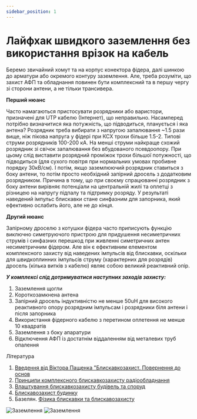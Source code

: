 ```yaml
---
sidebar_position: 1
---
```


# Лайфхак швидкого заземлення без використання врізок на кабель

Беремо звичайний хомут та на корпус конектора фідера, далі шинкою до арматури або окремого контуру заземлення. 
Але, треба розуміти, що захист АФП та обладнання повинен бути комплексний та в першу чергу зі сторони антени, 
а не тільки трансивера.

**Перший нюанс**

Часто намагаються пристосувати розрядники або варистори, призначені для UTP кабелю (Інтернет), що неправильно. Насамперед потрібно визначитися яка потужність, що підводиться, планується і яка антена? Розрядник треба вибирати з напругою запалювання ~1.5 рази вище, ніж пікова напруга у фідері при КСХ трохи більше 1.5-2. Типові струми розрядників 100-200 кА. На менші струми найкраще схожий розрядник зі свічок запалювання без вбудованого псевдоопору. При цьому слід виставити розрядний проміжок трохи більшої потужності, що підводиться (для сухого повітря при нормальних умовах пробивне порядку 30кВ/см). І потім, якщо заземлюючий розрядник ставиться з боку антени, то потім просто необхідний запірний дросель з додатковим розрядником. Причина в тому, що при своєму спрацюванні розрядник з боку антени вирівняє потенціали на центральній жилі та оплетці з різницею на напругу підпалу та підтримку розряду. У результаті наведений імпульс блискавки стане синфазним для запорника, який ефективно ослабить його, але не до кінця.

**Другий нюанс**

Запірному дроселю з котушки фідера часто приписують функцію виключно симетруючого пристрою для придушення несиметричних струмів і синфазних перешкод при живленні симетричних антен несиметричним фідером. Але він є ефективним елементом комплексного захисту від наведених iмпульсiв вiд блискавки, оскільки для швидкоплинних імпульсів струму (характерних для розрядів) дросель (кілька витків з кабелю) являє собою великий реактивний опір.

**_У комплексі слід дотримуватися наступних заходів захисту:_**

1. Заземлення щогли
2. Короткозамкнена антена
3. Запірний дросель індуктивністю не менше 50uH для високого реактивного опору розрядним імпульсам і розрядники біля антени і після запорника
4. Використання фідерного кабелю з перетином оплетення не менше 10 квадратів
5. Заземлення з боку апаратури
7. Відключення АФП із достатнім віддаленням від металевих труб опалення

Література

1. [Введення від Віктора Пащенка "Блискавкозахист. Повернення до основ](https://drive.google.com/open?id=1OoZ751gytxt7m8Bfk6IY5w4irTsGm4Jl)
2. [Принципи комплексного блискавкозахисту радіообладнання](https://drive.google.com/open?id=1pzikxAg4TH4etx8MOpjCPm-MvFaNJFBU)
3. [Влаштування блискавкозахисту будівель та споруд](http://www.portali.ho.ua/doc/dstu-b-v.2.5-38.2008-ua.pdf)
4. [Блискавозахист будинку](https://zandz.com/ru/molniyezashchita_doma.html)
5. Базелян. [Фізика блискавки та блискавозахисту](https://drive.google.com/file/d/13jOwe-FpvcTf6hNDfiviYEeVb2qPIK3-/view)

![Заземлення](../../img/img1.png)
![Заземлення](../../img/img2.png)
